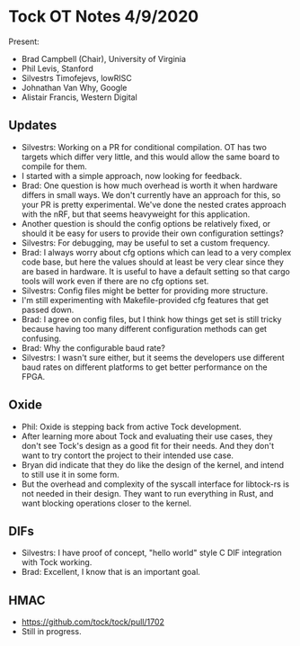 # Tock OT Notes 4/9/2020

Present:
- Brad Campbell (Chair), University of Virginia
- Phil Levis, Stanford
- Silvestrs Timofejevs, lowRISC
- Johnathan Van Why, Google
- Alistair Francis, Western Digital


## Updates
- Silvestrs: Working on a PR for conditional compilation. OT has two targets
  which differ very little, and this would allow the same board to compile for
  them.
- I started with a simple approach, now looking for feedback.
- Brad: One question is how much overhead is worth it when hardware differs in
  small ways. We don't currently have an approach for this, so your PR is pretty
  experimental. We've done the nested crates approach with the nRF, but that
  seems heavyweight for this application.
- Another question is should the config options be relatively fixed, or should
  it be easy for users to provide their own configuration settings?
- Silvestrs: For debugging, may be useful to set a custom frequency.
- Brad: I always worry about cfg options which can lead to a very complex code
  base, but here the values should at least be very clear since they are based
  in hardware. It is useful to have a default setting so that cargo tools will
  work even if there are no cfg options set.
- Silvestrs: Config files might be better for providing more structure.
- I'm still experimenting with Makefile-provided cfg features that get passed down.
- Brad: I agree on config files, but I think how things get set is still tricky
  because having too many different configuration methods can get confusing.
- Brad: Why the configurable baud rate?
- Silvestrs: I wasn't sure either, but it seems the developers use different
  baud rates on different platforms to get better performance on the FPGA.

## Oxide

- Phil: Oxide is stepping back from active Tock development.
- After learning more about Tock and evaluating their use cases, they don't see
  Tock's design as a good fit for their needs. And they don't want to try
  contort the project to their intended use case.
- Bryan did indicate that they do like the design of the kernel, and intend to
  still use it in some form.
- But the overhead and complexity of the syscall interface for libtock-rs is not
  needed in their design. They want to run everything in Rust, and want blocking
  operations closer to the kernel.

## DIFs

- Silvestrs: I have proof of concept, "hello world" style C DIF integration with
  Tock working.
- Brad: Excellent, I know that is an important goal.

## HMAC
- https://github.com/tock/tock/pull/1702
- Still in progress.
